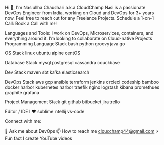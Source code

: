 Hi 👋, I'm Nasiullha Chaudhari a.k.a CloudChamp
Nasi is a passionate DevOps Engineer from India, working on Cloud and DevOps for 3+ years now. Feel free to reach out for any Freelance Projects.
Schedule a 1-on-1 Call:
Book a Call with me!



Languages and Tools:
I work on DevOps, Microservices, containers, and everything around it.
I’m looking to collaborate on Cloud-native Projects
Programming Language Stack
bash python groovy java go

OS Stack
linux ubuntu alpine centOS

Database Stack
mysql postgresql cassandra couchbase

Dev Stack
maven sbt kafka elasticsearch

DevOps Stack
aws gcp ansible terraform jenkins circleci codeship bamboo docker harbor kubernetes harbor traefik nginx logstash kibana promethues graphite grafana

Project Management Stack
git github bitbucket jira trello

Editor / IDE I ♥
sublime intellij vs-code

Connect with me:

💬 Ask me about DevOps
📫 How to reach me cloudchamp44@gmail.com
⚡ Fun fact I create YouTube videos
